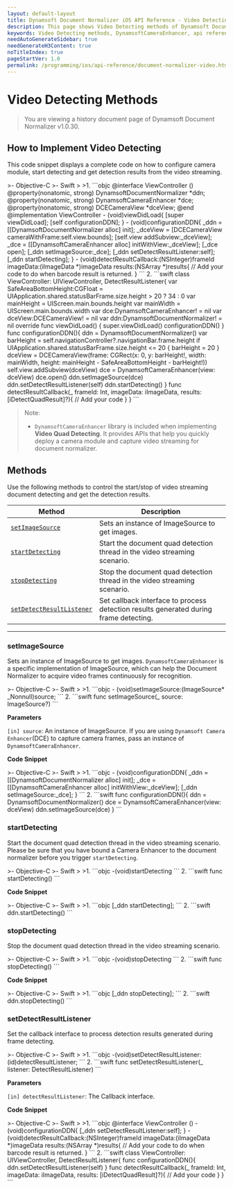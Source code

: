 ```yaml
---
layout: default-layout
title: Dynamsoft Document Normalizer iOS API Reference - Video Detecting Methods
description: This page shows Video Detecting methods of Dynamsoft Document Normalizer for iOS SDK.
keywords: Video Detecting methods, DynamsoftCameraEnhancer, api reference, ios
needAutoGenerateSidebar: true
needGenerateH3Content: true
noTitleIndex: true
pageStartVer: 1.0
permalink: /programming/ios/api-reference/document-normalizer-video.html
---
```



# Video Detecting Methods

> You are viewing a history document page of Dynamsoft Document Normalizer v1.0.30.

## How to Implement Video Detecting

This code snippet displays a complete code on how to configure camera module, start detecting and get detection results from the video streaming.

<div class="sample-code-prefix"></div>
>- Objective-C
>- Swift
>
>1. 
```objc
@interface ViewController ()<DetectResultListener>
@property(nonatomic, strong) DynamsoftDocumentNormalizer *ddn;
@property(nonatomic, strong) DynamsoftCameraEnhancer *dce;
@property(nonatomic, strong) DCECameraView *dceView;
@end
@implementation ViewController
- (void)viewDidLoad{
   [super viewDidLoad];
   [self configurationDDN];
}
- (void)configurationDDN{
   _ddn =  [[DynamsoftDocumentNormalizer alloc] init];
   _dceView = [DCECameraView cameraWithFrame:self.view.bounds];
   [self.view addSubview:_dceView];
   _dce = [[DynamsoftCameraEnhancer alloc] initWithView:_dceView];
   [_dce open];
   [_ddn setImageSource:_dce];
   [_ddn setDetectResultListener:self];
   [_ddn startDetecting];
}
- (void)detectResultCallback:(NSInteger)frameId imageData:(iImageData *)imageData results:(NSArray<iDetectQuadResult *> *)results{
    // Add your code to do when barcode result is returned.
}
```
2. 
```swift
class ViewController: UIViewController, DetectResultListener{
   var SafeAreaBottomHeight:CGFloat = UIApplication.shared.statusBarFrame.size.height > 20 ? 34 : 0
   var mainHeight = UIScreen.main.bounds.height
   var mainWidth = UIScreen.main.bounds.width
   var dce:DynamsoftCameraEnhancer! = nil
   var dceView:DCECameraView! = nil
   var ddn:DynamsoftDocumentNormalizer! = nil
   override func viewDidLoad() {
          super.viewDidLoad()
          configurationDDN()
   }
   func configurationDDN(){
          ddn = DynamsoftDocumentNormalizer()
          var barHeight = self.navigationController?.navigationBar.frame.height
          if UIApplication.shared.statusBarFrame.size.height <= 20 {
             barHeight = 20
          }
          dceView = DCECameraView(frame: CGRect(x: 0, y: barHeight!, width: mainWidth, height: mainHeight - SafeAreaBottomHeight - barHeight!))
          self.view.addSubview(dceView)
          dce = DynamsoftCameraEnhancer(view: dceView)
          dce.open()
          ddn.setImageSource(dce)
          ddn.setDetectResultListener(self)
          ddn.startDetecting()
   }
   func detectResultCallback(_ frameId: Int, imageData: iImageData, results: [iDetectQuadResult]?){
          // Add your code
   }
}
```

> Note:
>  
> - `DynamsoftCameraEnhancer` library is included when implementing **Video Quad Detecting**. It provides APIs that help you quickly deploy a camera module and capture video streaming for document normalizer.

## Methods

Use the following methods to control the start/stop of video streaming document detecting and get the detection results.

| Method | Description |
|--------|-------------|
| [`setImageSource`](#setimagesource) | Sets an instance of ImageSource to get images.  |
| [`startDetecting`](#startdetecting) | Start the document quad detection thread in the video streaming scenario. |
| [`stopDetecting`](#stopdetecting) | Stop the document quad detection thread in the video streaming scenario. |
| [`setDetectResultListener`](#setdetectresultlistener) | Set callback interface to process detection results generated during frame detecting. |

---

### setImageSource

Sets an instance of ImageSource to get images. `DynamsoftCameraEnhancer` is a specific implementation of ImageSource, which can help the Document Normalizer to acquire video frames continuously for recognition.

<div class="sample-code-prefix"></div>
>- Objective-C
>- Swift
>
>1. 
```objc
- (void)setImageSource:(ImageSource* _Nonnull)source;
```
2. 
```swift
func setImageSource(_ source: ImageSource?)
```

**Parameters**

`[in] source`: An instance of ImageSource. If you are using `Dynamsoft Camera Enhancer`(DCE) to capture camera frames, pass an instance of `DynamsoftCameraEnhancer`.

**Code Snippet**

<div class="sample-code-prefix"></div>
>- Objective-C
>- Swift
>
>1. 
```objc
- (void)configurationDDN{
   _ddn =  [[DynamsoftDocumentNormalizer alloc] init];
   _dce = [[DynamsoftCameraEnhancer alloc] initWithView:_dceView];
   [_ddn setImageSource:_dce];
}
```
2. 
```swift
func configurationDDN(){
   ddn = DynamsoftDocumentNormalizer()
   dce = DynamsoftCameraEnhancer(view: dceView)
   ddn.setImageSource(dce)
}
```

### startDetecting

Start the document quad detection thread in the video streaming scenario. Please be sure that you have bound a Camera Enhancer to the document normalizer before you trigger `startDetecting`.

<div class="sample-code-prefix"></div>
>- Objective-C
>- Swift
>
>1. 
```objc
-(void)startDetecting
```
2. 
```swift
func startDetecting()
```

**Code Snippet**

<div class="sample-code-prefix"></div>
>- Objective-C
>- Swift
>
>1. 
```objc
[_ddn startDetecting];
```
2. 
```swift
ddn.startDetecting()
```

### stopDetecting

Stop the document quad detection thread in the video streaming scenario.

<div class="sample-code-prefix"></div>
>- Objective-C
>- Swift
>
>1. 
```objc
-(void)stopDetecting
```
2. 
```swift
func stopDetecting()
```

**Code Snippet**

<div class="sample-code-prefix"></div>
>- Objective-C
>- Swift
>
>1. 
```objc
[_ddn stopDetecting];
```
2. 
```swift
ddn.stopDetecting()
```

### setDetectResultListener

Set the callback interface to process detection results generated during frame detecting.

<div class="sample-code-prefix"></div>
>- Objective-C
>- Swift
>
>1. 
```objc
-(void)setDetectResultListener:(id<DetectResultListener>)detectResultListener;
```
2. 
```swift
func setDetectResultListener(_ listener: DetectResultListener)
```

**Parameters**

`[in] detectResultListener`: The Callback interface.

**Code Snippet**

<div class="sample-code-prefix"></div>
>- Objective-C
>- Swift
>
>1. 
```objc
@interface ViewController ()<DetectResultListener>
- (void)configurationDDN{
   [_ddn setDetectResultListener:self];
}
- (void)detectResultCallback:(NSInteger)frameId imageData:(iImageData *)imageData results:(NSArray<iDetectQuadResult *> *)results{
    // Add your code to do when barcode result is returned.
}
```
2. 
```swift
class ViewController: UIViewController, DetectResultListener{
   func configurationDDN(){
          ddn.setDetectResultListener(self)
   }
   func detectResultCallback(_ frameId: Int, imageData: iImageData, results: [iDetectQuadResult]?){
          // Add your code
   }
}
```
